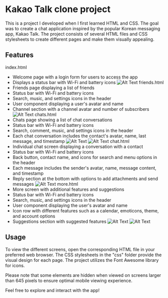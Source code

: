 # Kakao Talk clone project

This is a project I developed when I first learned HTML and CSS. The goal was to create a chat application inspired by the popular Korean messaging app, Kakao Talk. The project consists of several HTML files and CSS stylesheets to create different pages and make them visually appealing.

## Features

index.html
- Welcome page with a login form for users to access the app
- Displays a status bar with Wi-Fi and battery icons
![Alt Text](/image/index.png)
friends.html
- Friends page displaying a list of friends
- Status bar with Wi-Fi and battery icons
- Search, music, and settings icons in the header
- User component displaying a user's avatar and name
- Channel section with a channel avatar and number of subscribers
![Alt Text](/image/friends.png)
chats.html
- Chats page showing a list of chat conversations
- Status bar with Wi-Fi and battery icons
- Search, comment, music, and settings icons in the header
- Each chat conversation includes the contact's avatar, name, last message, and timestamp
![Alt Text](/image/chats.png)
![Alt Text](/image/find.png)
chat.html
- Individual chat screen displaying a conversation with a contact
- Status bar with Wi-Fi and battery icons
- Back button, contact name, and icons for search and menu options in the header
- Each message includes the sender's avatar, name, message content, and timestamp
- Reply section at the bottom with options to add attachments and send messages
![Alt Text](/image/chat.png)
more.html
- More screen with additional features and suggestions
- Status bar with Wi-Fi and battery icons
- Search, music, and settings icons in the header
- User component displaying the user's avatar and name
- Icon row with different features such as a calendar, emoticons, theme, and account options
- Suggestions section with suggested features
![Alt Text](/image/more.png)
![Alt Text](/image/setting.png)
## Usage
To view the different screens, open the corresponding HTML file in your preferred web browser. The CSS stylesheets in the "css" folder provide the visual design for each page. The project utilizes the Font Awesome library for icons.

Please note that some elements are hidden when viewed on screens larger than 645 pixels to ensure optimal mobile viewing experience.

Feel free to explore and interact with the app!